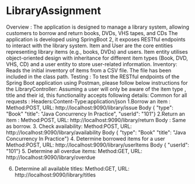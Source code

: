 # LibraryAssignment

Overview : The application is designed to manage a library system, allowing customers to borrow and
return books, DVDs, VHS tapes, and CDs
The application is developed using SpringBoot 2, it exposes RESTful endpoints to interact with the
library system.
Item and User are the core entities representing library items (e.g., books, DVDs) and users. Item entity
utilises object-oriented design with inheritance for different item types (Book, DVD, VHS, CD) and a user
entity to store user-related information.
Inventory: Reads the initial inventory of items from a CSV file. The file has been included in the class
path.
Testing : To test the RESTful endpoints of the Spring Boot application using Postman, please follow
below instructions for the LibraryController:
Assuming a user will only be aware of the item type , title and their id, this functionality accepts following
details:
Common for all requests : Headers:Content-Type:application/json
1.Borrow an item :
Method:POST, URL: http://localhost:9090/library/issue
Body { "type": "Book"
"title": "Java Concurrency In Practice",
"userId": "101"}
2.Return an item :
Method:POST, URL: http://localhost:9090/library/return
Body : Same as borrow.
3. Check availability:
Method:POST, URL: http://localhost:9090/library/availability
Body { "type": "Book"
"title": "Java Concurrency In Practice"}
4. Determine borrowed items for a user
Method:POST, URL: http://localhost:9090/library/userItems
Body { "userId": "101"}
5. Determine all overdue items:
Method:GET, URL: http://localhost:9090/library/overdue

6. Determine all available titles:
Method:GET, URL: http://localhost:9090/library/titles
